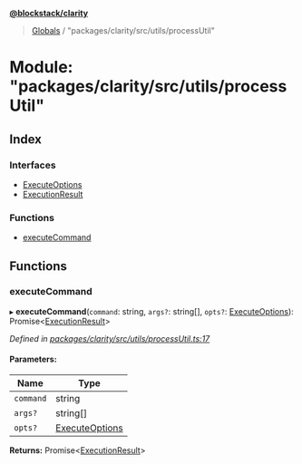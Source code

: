 **[@blockstack/clarity](../README.md)**

> [Globals](../globals.md) / "packages/clarity/src/utils/processUtil"

# Module: "packages/clarity/src/utils/processUtil"

## Index

### Interfaces

- [ExecuteOptions](../interfaces/_packages_clarity_src_utils_processutil_.executeoptions.md)
- [ExecutionResult](../interfaces/_packages_clarity_src_utils_processutil_.executionresult.md)

### Functions

- [executeCommand](_packages_clarity_src_utils_processutil_.md#executecommand)

## Functions

### executeCommand

▸ **executeCommand**(`command`: string, `args?`: string[], `opts?`: [ExecuteOptions](../interfaces/_packages_clarity_src_utils_processutil_.executeoptions.md)): Promise\<[ExecutionResult](../interfaces/_packages_clarity_src_utils_processutil_.executionresult.md)>

_Defined in [packages/clarity/src/utils/processUtil.ts:17](https://github.com/blockstack/clarity-js-sdk/blob/711ac7c/packages/clarity/src/utils/processUtil.ts#L17)_

#### Parameters:

| Name      | Type                                                                                       |
| --------- | ------------------------------------------------------------------------------------------ |
| `command` | string                                                                                     |
| `args?`   | string[]                                                                                   |
| `opts?`   | [ExecuteOptions](../interfaces/_packages_clarity_src_utils_processutil_.executeoptions.md) |

**Returns:** Promise\<[ExecutionResult](../interfaces/_packages_clarity_src_utils_processutil_.executionresult.md)>
